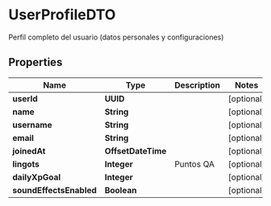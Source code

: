 

# UserProfileDTO

Perfil completo del usuario (datos personales y configuraciones)

## Properties

| Name | Type | Description | Notes |
|------------ | ------------- | ------------- | -------------|
|**userId** | **UUID** |  |  [optional] |
|**name** | **String** |  |  [optional] |
|**username** | **String** |  |  [optional] |
|**email** | **String** |  |  [optional] |
|**joinedAt** | **OffsetDateTime** |  |  [optional] |
|**lingots** | **Integer** | Puntos QA |  [optional] |
|**dailyXpGoal** | **Integer** |  |  [optional] |
|**soundEffectsEnabled** | **Boolean** |  |  [optional] |



